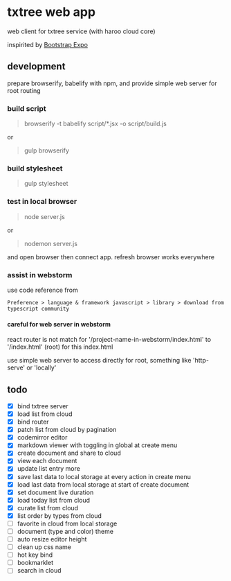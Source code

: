 # txtree web app

web client for txtree service (with haroo cloud core)

inspirited by [Bootstrap Expo](http://expo.getbootstrap.com/)

## development

prepare browserify, babelify with npm, and provide simple web server for root routing

### build script

> browserify -t babelify  script/*.jsx -o script/build.js

or 

> gulp browserify

### build stylesheet

> gulp stylesheet

### test in local browser

> node server.js

or 

> nodemon server.js

and open browser then connect app. refresh browser works everywhere

### assist in webstorm

use code reference from 

    Preference > language & framework javascript > library > download from typescript community
    
#### careful for web server in webstorm

react router is not match for '/project-name-in-webstorm/index.html' to '/index.html' (root) for this index.html

use simple web server to access directly for root, something like 'http-serve' or 'locally' 
    
## todo

- [x] bind txtree server
- [x] load list from cloud
- [x] bind router
- [x] patch list from cloud by pagination
- [x] codemirror editor
- [x] markdown viewer with toggling in global at create menu
- [x] create document and share to cloud
- [x] view each document
- [x] update list entry more
- [x] save last data to local storage at every action in create menu
- [x] load last data from local storage at start of create document
- [x] set document live duration
- [x] load today list from cloud
- [x] curate list from cloud
- [x] list order by types from cloud
- [ ] favorite in cloud from local storage
- [ ] document (type and color) theme
- [ ] auto resize editor height
- [ ] clean up css name
- [ ] hot key bind
- [ ] bookmarklet
- [ ] search in cloud
